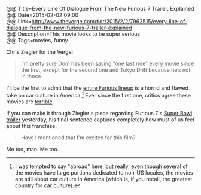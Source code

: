 @@ Title=Every Line Of Dialogue From The New Furious 7 Trailer, Explained  
@@ Date=2015-02-02 09:00  
@@ Link=http://www.theverge.com/tldr/2015/2/2/7962515/every-line-of-dialogue-from-the-new-furious-7-trailer-explained  
@@ Description=This movie looks to be super serious.  
@@ Tags=movies, funny  

Chris Ziegler  for the Verge:
>I’m pretty sure Dom has been saying “one last ride” every movie since the first, except for the second one and Tokyo Drift because he’s not in those.

I'll be the first to admit that the [entire Furious lineup](https://en.wikipedia.org/wiki/Fast_%26_Furious) is a horrid and flawed take on car culture in America.[^1] Ever since the first one, critics agree these movies are [terrible](https://en.wikipedia.org/wiki/The_Fast_and_the_Furious#Reception). 

If you can make it through Ziegler's piece regarding Furious 7's [Super Bowl trailer](http://www.theverge.com/2015/2/1/7960981/fast-and-furious-7-trailer-superbowl-commercial-2015) yesterday, his final sentence captures completely how must of us feel about this franchise:
>Have I mentioned that I'm excited for this film?

Me too, man. Me too. 

[^1]: I was tempted to say "abroad" here, but really, even though several of the movies have large portions dedicated to non-US locales, the movies are still about car culture in America (which is, if you recall, the greatest country for car culture).